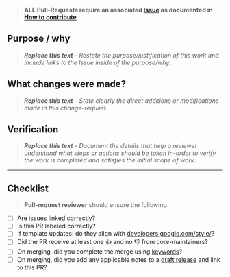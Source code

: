 > __ALL Pull-Requests require an associated [Issue](https://github.com/thegooddocsproject/templates/issues?q=is%3Aissue+is%3Aopen+sort%3Aupdated-desc) as documented in [How to contribute](https://github.com/thegooddocsproject/templates/blob/master/.github/CONTRIBUTING.md).__

## Purpose / why

> _**Replace this text** - Restate the purpose/justification of this work and include links to the Issue inside of the purpose/why._

## What changes were made?

> _**Replace this text** - State clearly the direct additions or modifications made in this change-request._

## Verification

> _**Replace this text** - Document the details that help a reviewer understand what steps or actions should be taken in-order to verify the work is completed and satisfies the initial scope of work._

---

## Checklist

> __Pull-request reviewer__ should ensure the following

* [ ] Are issues linked correctly?
* [ ] Is this PR labeled correctly?
* [ ] If template updates: do they align with [developers.google.com/style/](https://developers.google.com/style/)?
* [ ] Did the PR receive at least one :+1: and no :-1: from core-maintainers?
* [ ] On merging, did you complete the merge using [keywords](https://help.github.com/en/github/managing-your-work-on-github/linking-a-pull-request-to-an-issue#manually-linking-a-pull-request-to-an-issue)?
* [ ] On merging, did you add any applicable notes to a [draft release](https://github.com/thegooddocsproject/templates/releases) and link to this PR?

